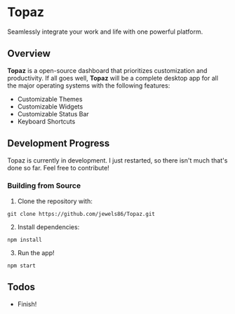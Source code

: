 # Topaz
Seamlessly integrate your work and life with one powerful platform.

## Overview
**Topaz** is a open-source dashboard that prioritizes customization and productivity. 
If all goes well, **Topaz** will be a complete desktop app for all the major operating systems with the following features:
- Customizable Themes
- Customizable Widgets
- Customizable Status Bar
- Keyboard Shortcuts

## Development Progress
Topaz is currently in development. I just restarted, so there isn't much that's done so far.
Feel free to contribute!

### Building from Source
1. Clone the repository with:
```
git clone https://github.com/jewels86/Topaz.git
```
2. Install dependencies:
```
npm install
```
3. Run the app!
```
npm start
```

## Todos
- Finish!
